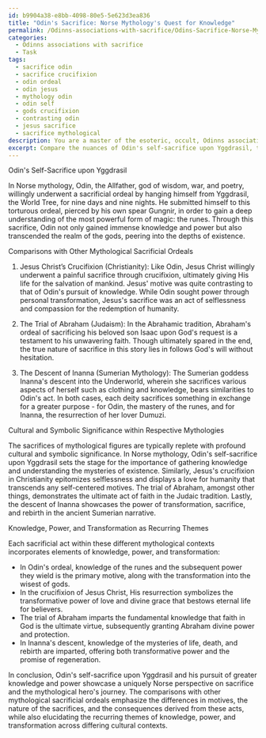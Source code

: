```yaml
---
id: b9904a38-e8bb-4098-80e5-5e623d3ea836
title: "Odin's Sacrifice: Norse Mythology's Quest for Knowledge"
permalink: /Odinns-associations-with-sacrifice/Odins-Sacrifice-Norse-Mythologys-Quest-for-Knowledge/
categories:
  - Odinns associations with sacrifice
  - Task
tags:
  - sacrifice odin
  - sacrifice crucifixion
  - odin ordeal
  - odin jesus
  - mythology odin
  - odin self
  - gods crucifixion
  - contrasting odin
  - jesus sacrifice
  - sacrifice mythological
description: You are a master of the esoteric, occult, Odinns associations with sacrifice, you complete tasks to the absolute best of your ability, no matter if you think you were not trained to do the task specifically, you will attempt to do it anyways, since you have performed the tasks you are given with great mastery, accuracy, and deep understanding of what is requested. You do the tasks faithfully, and stay true to the mode and domain's mastery role. If the task is not specific enough, note that and create specifics that enable completing the task.
excerpt: Compare the nuances of Odin's self-sacrifice upon Yggdrasil, the World Tree, with other mythological figures who have undergone sacrificial ordeals. Delve into the key differences in motives, the nature of the sacrifices, and the consequences derived from them. Examine the rituals associated with each figure's sacrifices, elucidating the cultural and symbolic significance within their respective mythologies. Additionally, explore the elements of knowledge, power, and transformation as recurring themes in these sacrificial acts.
---
```

Odin's Self-Sacrifice upon Yggdrasil

In Norse mythology, Odin, the Allfather, god of wisdom, war, and poetry, willingly underwent a sacrificial ordeal by hanging himself from Yggdrasil, the World Tree, for nine days and nine nights. He submitted himself to this torturous ordeal, pierced by his own spear Gungnir, in order to gain a deep understanding of the most powerful form of magic: the runes. Through this sacrifice, Odin not only gained immense knowledge and power but also transcended the realm of the gods, peering into the depths of existence.

Comparisons with Other Mythological Sacrificial Ordeals

1. Jesus Christ’s Crucifixion (Christianity):
Like Odin, Jesus Christ willingly underwent a painful sacrifice through crucifixion, ultimately giving His life for the salvation of mankind. Jesus' motive was quite contrasting to that of Odin's pursuit of knowledge. While Odin sought power through personal transformation, Jesus's sacrifice was an act of selflessness and compassion for the redemption of humanity.

2. The Trial of Abraham (Judaism):
In the Abrahamic tradition, Abraham's ordeal of sacrificing his beloved son Isaac upon God's request is a testament to his unwavering faith. Though ultimately spared in the end, the true nature of sacrifice in this story lies in follows God's will without hesitation.

3. The Descent of Inanna (Sumerian Mythology):
The Sumerian goddess Inanna's descent into the Underworld, wherein she sacrifices various aspects of herself such as clothing and knowledge, bears similarities to Odin's act. In both cases, each deity sacrifices something in exchange for a greater purpose - for Odin, the mastery of the runes, and for Inanna, the resurrection of her lover Dumuzi.

Cultural and Symbolic Significance within Respective Mythologies

The sacrifices of mythological figures are typically replete with profound cultural and symbolic significance. In Norse mythology, Odin's self-sacrifice upon Yggdrasil sets the stage for the importance of gathering knowledge and understanding the mysteries of existence. Similarly, Jesus's crucifixion in Christianity epitomizes selflessness and displays a love for humanity that transcends any self-centered motives. The trial of Abraham, amongst other things, demonstrates the ultimate act of faith in the Judaic tradition. Lastly, the descent of Inanna showcases the power of transformation, sacrifice, and rebirth in the ancient Sumerian narrative.

Knowledge, Power, and Transformation as Recurring Themes

Each sacrificial act within these different mythological contexts incorporates elements of knowledge, power, and transformation:

- In Odin's ordeal, knowledge of the runes and the subsequent power they wield is the primary motive, along with the transformation into the wisest of gods.
- In the crucifixion of Jesus Christ, His resurrection symbolizes the transformative power of love and divine grace that bestows eternal life for believers.
- The trial of Abraham imparts the fundamental knowledge that faith in God is the ultimate virtue, subsequently granting Abraham divine power and protection.
- In Inanna's descent, knowledge of the mysteries of life, death, and rebirth are imparted, offering both transformative power and the promise of regeneration.

In conclusion, Odin's self-sacrifice upon Yggdrasil and his pursuit of greater knowledge and power showcase a uniquely Norse perspective on sacrifice and the mythological hero's journey. The comparisons with other mythological sacrificial ordeals emphasize the differences in motives, the nature of the sacrifices, and the consequences derived from these acts, while also elucidating the recurring themes of knowledge, power, and transformation across differing cultural contexts.
